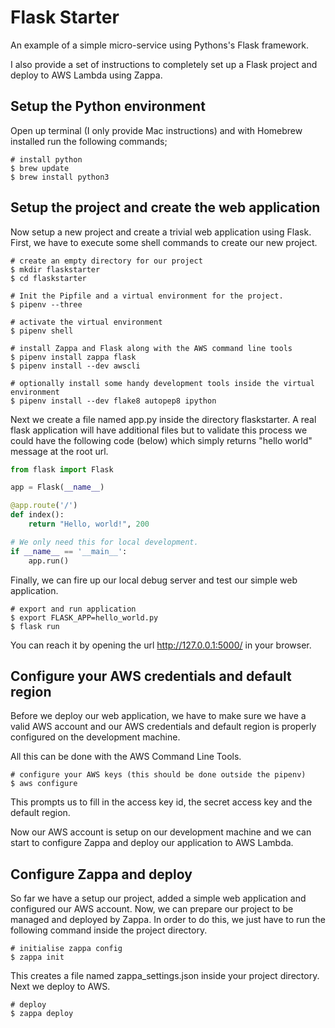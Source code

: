 # Flask Starter
An example of a simple micro-service using Pythons's Flask framework.

I also provide a set of instructions to completely set up a Flask project and
deploy to AWS Lambda using Zappa.

## Setup the Python environment
Open up terminal (I only provide Mac instructions) and with Homebrew installed
run the following commands;

    # install python
    $ brew update
    $ brew install python3
## Setup the project and create the web application
Now setup a new project and create a trivial web application using Flask.
First, we have to execute some shell commands to create our new project.

    # create an empty directory for our project
    $ mkdir flaskstarter
    $ cd flaskstarter

    # Init the Pipfile and a virtual environment for the project.
    $ pipenv --three

    # activate the virtual environment
    $ pipenv shell

    # install Zappa and Flask along with the AWS command line tools
    $ pipenv install zappa flask
    $ pipenv install --dev awscli

    # optionally install some handy development tools inside the virtual environment
    $ pipenv install --dev flake8 autopep8 ipython

Next we create a file named app.py inside the directory flaskstarter. A real flask application will have additional files but to validate this process we could have the following code (below) which simply returns "hello world" message at the root url.

```python
from flask import Flask

app = Flask(__name__)

@app.route('/')
def index():
    return "Hello, world!", 200

# We only need this for local development.
if __name__ == '__main__':
    app.run()
```

Finally, we can fire up our local debug server and test our simple web application.

    # export and run application
    $ export FLASK_APP=hello_world.py
    $ flask run

You can reach it by opening the url http://127.0.0.1:5000/ in your browser.

## Configure your AWS credentials and default region
Before we deploy our web application, we have to make sure we have a valid AWS account and our AWS credentials and default region is properly configured on the development machine.

All this can be done with the AWS Command Line Tools.

    # configure your AWS keys (this should be done outside the pipenv)
    $ aws configure

This prompts us to fill in the access key id, the secret access key and the default region.

Now our AWS account is setup on our development machine and we can start to configure Zappa and deploy our application to AWS Lambda.

## Configure Zappa and deploy
So far we have a setup our project, added a simple web application and configured our AWS account. Now, we can prepare our project to be managed and deployed by Zappa. In order to do this, we just have to run the following command inside the project directory.

    # initialise zappa config
    $ zappa init

This creates a file named zappa_settings.json inside your project directory.
Next we deploy to AWS.

    # deploy
    $ zappa deploy
